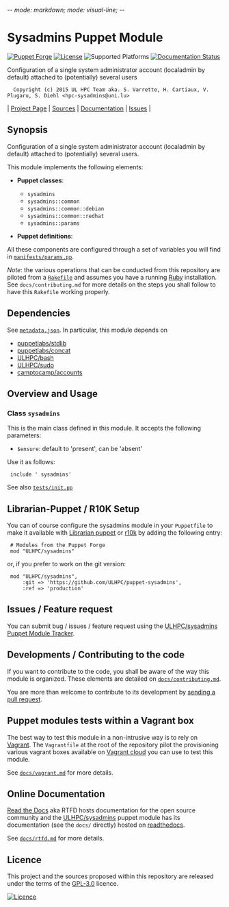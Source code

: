 -*- mode: markdown; mode: visual-line;  -*-

# Sysadmins Puppet Module 

[![Puppet Forge](http://img.shields.io/puppetforge/v/ULHPC/sysadmins.svg)](https://forge.puppetlabs.com/ULHPC/sysadmins)
[![License](http://img.shields.io/:license-GPL3.0-blue.svg)](LICENSE)
![Supported Platforms](http://img.shields.io/badge/platform-debian-lightgrey.svg)
[![Documentation Status](https://readthedocs.org/projects/ulhpc-puppet-sysadmins/badge/?version=latest)](https://readthedocs.org/projects/ulhpc-puppet-sysadmins/?badge=latest)

Configuration of a single system administrator account (localadmin by default) attached to (potentially) several  users

      Copyright (c) 2015 UL HPC Team aka. S. Varrette, H. Cartiaux, V. Plugaru, S. Diehl <hpc-sysadmins@uni.lu>
      

| [Project Page](https://github.com/ULHPC/puppet-sysadmins) | [Sources](https://github.com/ULHPC/puppet-sysadmins) | [Documentation](https://ulhpc-puppet-sysadmins.readthedocs.org/en/latest/) | [Issues](https://github.com/ULHPC/puppet-sysadmins/issues) |

## Synopsis

Configuration of a single system administrator account (localadmin by default) attached to (potentially) several  users.

This module implements the following elements: 

* __Puppet classes__:
    - `sysadmins` 
    - `sysadmins::common` 
    - `sysadmins::common::debian` 
    - `sysadmins::common::redhat` 
    - `sysadmins::params` 

* __Puppet definitions__: 

All these components are configured through a set of variables you will find in
[`manifests/params.pp`](manifests/params.pp). 

_Note_: the various operations that can be conducted from this repository are piloted from a [`Rakefile`](https://github.com/ruby/rake) and assumes you have a running [Ruby](https://www.ruby-lang.org/en/) installation.
See `docs/contributing.md` for more details on the steps you shall follow to have this `Rakefile` working properly. 

## Dependencies

See [`metadata.json`](metadata.json). In particular, this module depends on 

* [puppetlabs/stdlib](https://forge.puppetlabs.com/puppetlabs/stdlib)
* [puppetlabs/concat](https://forge.puppetlabs.com/puppetlabs/concat)
* [ULHPC/bash](https://forge.puppetlabs.com/ULHPC/bash)
* [ULHPC/sudo](https://forge.puppetlabs.com/ULHPC/sudo)
* [camptocamp/accounts](https://forge.puppetlabs.com/camptocamp/accounts)

## Overview and Usage

### Class `sysadmins`

This is the main class defined in this module.
It accepts the following parameters: 

* `$ensure`: default to 'present', can be 'absent'

Use it as follows:

     include ' sysadmins'

See also [`tests/init.pp`](tests/init.pp)



## Librarian-Puppet / R10K Setup

You can of course configure the sysadmins module in your `Puppetfile` to make it available with [Librarian puppet](http://librarian-puppet.com/) or
[r10k](https://github.com/adrienthebo/r10k) by adding the following entry:

     # Modules from the Puppet Forge
     mod "ULHPC/sysadmins"

or, if you prefer to work on the git version: 

     mod "ULHPC/sysadmins", 
         :git => 'https://github.com/ULHPC/puppet-sysadmins',
         :ref => 'production' 

## Issues / Feature request

You can submit bug / issues / feature request using the [ULHPC/sysadmins Puppet Module Tracker](https://github.com/ULHPC/puppet-sysadmins/issues). 

## Developments / Contributing to the code 

If you want to contribute to the code, you shall be aware of the way this module is organized. 
These elements are detailed on [`docs/contributing.md`](contributing/index.md).

You are more than welcome to contribute to its development by [sending a pull request](https://help.github.com/articles/using-pull-requests). 

## Puppet modules tests within a Vagrant box

The best way to test this module in a non-intrusive way is to rely on [Vagrant](http://www.vagrantup.com/).
The `Vagrantfile` at the root of the repository pilot the provisioning various vagrant boxes available on [Vagrant cloud](https://atlas.hashicorp.com/boxes/search?utf8=%E2%9C%93&sort=&provider=virtualbox&q=svarrette) you can use to test this module.

See [`docs/vagrant.md`](vagrant.md) for more details. 

## Online Documentation

[Read the Docs](https://readthedocs.org/) aka RTFD hosts documentation for the open source community and the [ULHPC/sysadmins](https://github.com/ULHPC/puppet-sysadmins) puppet module has its documentation (see the `docs/` directly) hosted on [readthedocs](http://ulhpc-puppet-sysadmins.rtfd.org).

See [`docs/rtfd.md`](rtfd.md) for more details.

## Licence

This project and the sources proposed within this repository are released under the terms of the [GPL-3.0](LICENCE) licence.


[![Licence](https://www.gnu.org/graphics/gplv3-88x31.png)](LICENSE)

